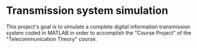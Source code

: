 # Transmission system simulation
This project's goal is to simulate a complete digital information transmission system coded in MATLAB in order to accomplish the "Course Project" of the "Telecommunication Theory" course. 
